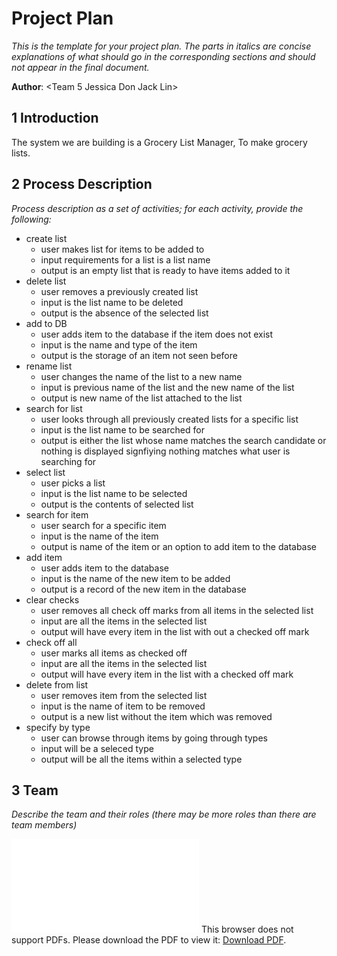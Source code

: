# Project Plan

*This is the template for your project plan. The parts in italics are concise explanations of what should go in the corresponding sections and should not appear in the final document.*

**Author**: \<Team 5 Jessica Don Jack Lin\>

## 1 Introduction

The system we are building is a Grocery List Manager, To make grocery lists.

## 2 Process Description

*Process description as a set of activities; for each activity, provide the following:*

- create list
	- user makes list for items to be added to
	- input requirements for a list is a list name
	- output is an empty list that is ready to have items added to it
- delete list
	- user removes a previously created list
	- input is the list name to be deleted
	- output is the absence of the selected list
- add to DB
	- user adds item to the database if the item does not exist
	- input is the name and type of the item
	- output is the storage of an item not seen before
- rename list
	- user changes the name of the list to a new name
	- input is previous name of the list and the new name of the list
	- output is new name of the list attached to the list
- search for list
	- user looks through all previously created lists for a specific list 
	- input is the list name to be searched for
	- output is either the list whose name matches the search candidate or nothing is displayed signfiying nothing matches what user is searching for
- select list
	- user picks a list
	- input is the list name to be selected
	- output is the contents of selected list
- search for item
	- user search for a specific item
	- input is the name of the item
	- output is name of the item or an option to add item to the database
- add item
	- user adds item to the database
	- input is the name of the new item to be added
	- output is a record of the new item in the database
- clear checks
	- user removes all check off marks from all items in the selected list
	- input are all the items in the selected list
	- output will have every item in the list with out a checked off mark
- check off all
	- user marks all items as checked off
	- input are all the items in the selected list
	- output will have every item in the list with a checked off mark 
- delete from list
	- user removes item from the selected list 
	- input is the name of item to be removed
	- output is a new list without the item which was removed
- specify by type
	- user can browse through items by going through types
	- input will be a seleced type
	- output will be all the items within a selected type

## 3 Team

*Describe the team and their roles (there may be more roles than there are team members)*

<object data="Roles.pdf" type="application/pdf" width="700px" height="700px">
    <embed src="Roles.pdf">
        This browser does not support PDFs. Please download the PDF to view it: <a href="http://yoursite.com/the.pdf">Download PDF</a>.</p>
    </embed>
</object>
